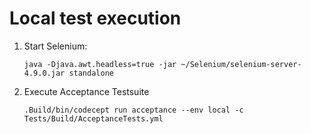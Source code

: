 # Local test execution

1. Start Selenium:

   `java -Djava.awt.headless=true -jar ~/Selenium/selenium-server-4.9.0.jar standalone`

2. Execute Acceptance Testsuite

   `.Build/bin/codecept run acceptance --env local -c Tests/Build/AcceptanceTests.yml`
